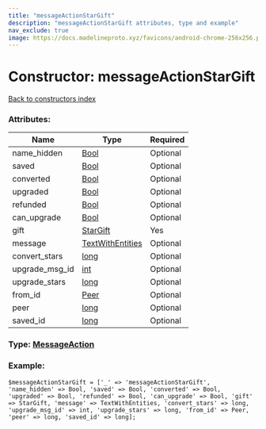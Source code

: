 ```yaml
---
title: "messageActionStarGift"
description: "messageActionStarGift attributes, type and example"
nav_exclude: true
image: https://docs.madelineproto.xyz/favicons/android-chrome-256x256.png
---
```

# Constructor: messageActionStarGift  
[Back to constructors index](/API_docs/constructors/index.html)



### Attributes:

| Name     |    Type       | Required |
|----------|---------------|----------|
|name\_hidden|[Bool](/API_docs/types/Bool.html) | Optional|
|saved|[Bool](/API_docs/types/Bool.html) | Optional|
|converted|[Bool](/API_docs/types/Bool.html) | Optional|
|upgraded|[Bool](/API_docs/types/Bool.html) | Optional|
|refunded|[Bool](/API_docs/types/Bool.html) | Optional|
|can\_upgrade|[Bool](/API_docs/types/Bool.html) | Optional|
|gift|[StarGift](/API_docs/types/StarGift.html) | Yes|
|message|[TextWithEntities](/API_docs/types/TextWithEntities.html) | Optional|
|convert\_stars|[long](/API_docs/types/long.html) | Optional|
|upgrade\_msg\_id|[int](/API_docs/types/int.html) | Optional|
|upgrade\_stars|[long](/API_docs/types/long.html) | Optional|
|from\_id|[Peer](/API_docs/types/Peer.html) | Optional|
|peer|[long](/API_docs/types/long.html) | Optional|
|saved\_id|[long](/API_docs/types/long.html) | Optional|



### Type: [MessageAction](/API_docs/types/MessageAction.html)


### Example:

```
$messageActionStarGift = ['_' => 'messageActionStarGift', 'name_hidden' => Bool, 'saved' => Bool, 'converted' => Bool, 'upgraded' => Bool, 'refunded' => Bool, 'can_upgrade' => Bool, 'gift' => StarGift, 'message' => TextWithEntities, 'convert_stars' => long, 'upgrade_msg_id' => int, 'upgrade_stars' => long, 'from_id' => Peer, 'peer' => long, 'saved_id' => long];
```  
